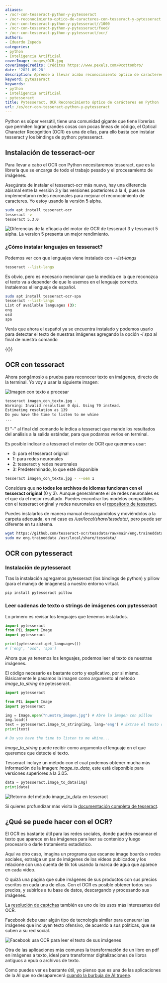 ```yaml
---
aliases:
- /ocr-con-tesseract-python-y-pytesseract
- /ocr-reconocimiento-optico-de-caracteres-con-tesseract-y-pytesseract
- /ocr-con-tesseract-python-y-pytesseract//1000
- /ocr-con-tesseract-python-y-pytesseract/feed/
- /ocr-con-tesseract-python-y-pytesseract/ocr/
authors:
- Eduardo Zepeda
categories:
- python
- Inteligencia Artificial
coverImage: images/OCR.jpg
coverImageCredits: Créditos https://www.pexels.com/@cottonbro/
date: '2021-09-28'
description: Aprende a llevar acabo reconocimiento óptico de caracteres (OCR) sobre imágenes usando python, tesseract-ocr y pytesseract, para convertir imágenes en strings.
keyword: pytesseract
keywords:
- python
- inteligencia artificial
- pytesseract
title: Pytesseract, OCR Reconocimiento óptico de carácteres en Python 
url: /es/ocr-con-tesseract-python-y-pytesseract
---
```


Python es súper versátil, tiene una comunidad gigante que tiene librerías que permiten lograr grandes cosas con pocas lineas de código, el Optical Character Recognition (OCR) es una de ellas, para ello basta con instalar tesseract y los bindings de python: pytesseract.

## Instalación de tesseract-ocr

Para llevar a cabo el OCR con Python necesitaremos tesseract, que es la librería que se encarga de todo el trabajo pesado y el procesamiento de imágenes.  
  
Asegúrate de instalar el tesseract-ocr más nuevo, hay una diferencia abismal entre la versión 3 y las versiones posteriores a la 4, pues se implementaron redes neuronales para mejorar el reconocimiento de caracteres. Yo estoy usando la versión 5 alpha.

```bash
sudo apt install tesseract-ocr
tesseract -v
tesseract 5.3.0
```

![Diferencias de la eficacia del motor de OCR de tesseract 3 y tesseract 5 alpha. La version 5 presenta un mejor rendimiento.](images/OCRTesseractVersion5vsVersion3-2.png "Comparación entre el resultado del OCR entre tesseract 3 y tesseract 5")


### ¿Cómo instalar lenguajes en tesseract?

Podemos ver con que lenguajes viene instalado con _\--list-langs_

```bash
tesseract --list-langs
```

Es obvio, pero es necesario mencionar que la medida en la que reconozca el texto va a depender de que lo usemos en el lenguaje correcto. Instalemos el lenguaje de español.

```bash
sudo apt install tesseract-ocr-spa
tesseract --list-langs
List of available languages (3):
eng
osd
spa
```

Verás que ahora el español ya se encuentra instalado y podemos usarlo para detectar el texto de nuestras imágenes agregando la opción _\-l spa_ al final de nuestro comando

{{<ad>}}

## OCR con tesseract

Ahora pongámoslo a prueba para reconocer texto en imágenes, directo de la terminal. Yo voy a usar la siguiente imagen:

![Imagen con texto a procesar](images/imagen_con_texto.jpg "Archivo: imagen_con_texto.jpg")


```bash
tesseract imagen_con_texto.jpg -
Warning: Invalid resolution 0 dpi. Using 70 instead.
Estimating resolution as 139
Do you have the time to listen to me whine
...
```

El "-" al final del comando le indica a tesseract que mande los resultados del análisis a la salida estándar, para que podamos verlos en terminal.

Es posible indicarle a tesseract el motor de OCR que queremos usar:

- 0: para el tesseract original
- 1: para redes neuronales
- 2: tesseract y redes neuronales
- 3: Predeterminado, lo que esté disponible

```bash
tesseract imagen_con_texto.jpg - --oem 1
```

Considera que **no todos los archivos de idiomas funcionan con el tesseract original** (0 y 3). Aunque generalmente el de redes neuronales es el que da el mejor resultado. Puedes encontrar los modelos compatibles con el tesseract original y redes neuronales en el [repositorio de tesseract](https://github.com/tesseract-ocr/tessdata).

Puedes instalarlos de manera manual descargándolos y moviéndolos a la carpeta adecuada, en mi caso es _/usr/local/share/tessdata/_, pero puede ser diferente en tu sistema.

```bash
wget https://github.com/tesseract-ocr/tessdata/raw/main/eng.traineddata
sudo mv eng.traineddata /usr/local/share/tessdata/
```

## OCR con pytesseract

### Instalación de pytesseract

Tras la instalación agregamos pytesseract (los bindings de python) y pillow (para el manejo de imágenes) a nuestro entorno virtual.

```bash
pip install pytesseract pillow
```

### Leer cadenas de texto o strings de imágenes con pytesseract

Lo primero es revisar los lenguajes que tenemos instalados.

```python
import pytesseract
from PIL import Image
import pytesseract

print(pytesseract.get_languages())
# ['eng', 'osd', 'spa']
```

Ahora que ya tenemos los lenguajes, podemos leer el texto de nuestras imágenes.

El código necesario es bastante corto y explicativo, por si mismo. Básicamente le pasamos la imagen como argumento al método *image_to_string* de pytesseract.

```python
import pytesseract

from PIL import Image
import pytesseract

img = Image.open("nuestra_imagen.jpg") # Abre la imagen con pillow
img.load()
text = pytesseract.image_to_string(img, lang='eng') # Extrae el texto de la imagen
print(text)

# Do you have the time to listen to me whine...
```

*image_to_string* puede recibir como argumento el lenguaje en el que queremos que detecte el texto.

Tesseract incluye un método con el cual podemos obtener mucha más información de la imagen: *image_to_data*, este está disponible para versiones superiores a la 3.05.

```python
data = pytesseract.image_to_data(img)
print(data)
```

![Retorno del método image_to_data en tesseract](images/dataTesseract.png)

Si quieres profundizar más visita la [documentación completa de tesseract](https://github.com/tesseract-ocr/tesseract).

## ¿Qué se puede hacer con el OCR?

El OCR es bastante útil para las redes sociales, donde puedes escanear el texto que aparece en las imágenes para leer su contenido y luego procesarlo o darle tratamiento estadístico.

Aquí va otro caso, imagina un programa que escanee image boards o redes sociales, extraiga un par de imágenes de los vídeos publicados y los relacione con una cuenta de tik tok usando la marca de agua que aparece en cada vídeo.

O quizá una página que sube imágenes de sus productos con sus precios escritos en cada una de ellas. Con el OCR es posible obtener todos sus precios, y subirlos a tu base de datos, descargando y procesando sus imágenes.

La [resolución de captchas](/es/mi-analisis-de-captchas-anti-bots-ventajas-y-desventajas/) también es uno de los usos más interesantes del OCR.

Facebook debe usar algún tipo de tecnología similar para censurar las imágenes que incluyen texto ofensivo, de acuerdo a sus políticas, que se suben a su red social.

![Facebook usa OCR para leer el texto de sus imágenes](images/facebook-screenshot-ocr.jpg "Facebook es capaz de leer el texto que aparece en una imagen")

Otra de las aplicaciones más comunes la transformación de un libro en pdf en imágenes a texto, ideal para transformar digitalizaciones de libros antiguos a epub o archivos de texto.

Como puedes ver es bastante útil, yo pienso que es una de las aplicaciones de la AI que no desaparecerá [cuando la burbuja de AI truene](/es/el-auge-y-la-caida-de-la-burbuja-de-ai/).
